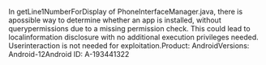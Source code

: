 In getLine1NumberForDisplay of PhoneInterfaceManager.java, there is apossible way to determine whether an app is installed, without querypermissions due to a missing permission check. This could lead to localinformation disclosure with no additional execution privileges needed. Userinteraction is not needed for exploitation.Product: AndroidVersions: Android-12Android ID: A-193441322